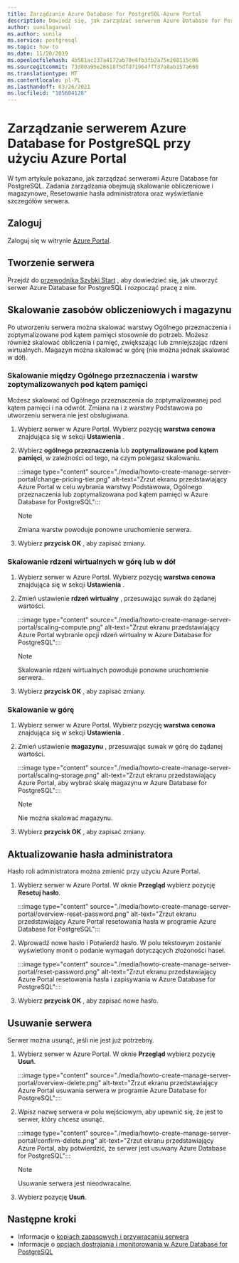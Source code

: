 ```yaml
---
title: Zarządzanie Azure Database for PostgreSQL-Azure Portal
description: Dowiedz się, jak zarządzać serwerem Azure Database for PostgreSQL przy użyciu Azure Portal.
author: sunilagarwal
ms.author: sunila
ms.service: postgresql
ms.topic: how-to
ms.date: 11/20/2019
ms.openlocfilehash: 4b581ac137a4172ab70e4fb3fb2a75e268115c06
ms.sourcegitcommit: 73d80a95e28618f5dfd719647ff37a8ab157a668
ms.translationtype: MT
ms.contentlocale: pl-PL
ms.lasthandoff: 03/26/2021
ms.locfileid: "105604128"
---
```

# <a name="manage-an-azure-database-for-postgresql-server-using-the-azure-portal"></a>Zarządzanie serwerem Azure Database for PostgreSQL przy użyciu Azure Portal

W tym artykule pokazano, jak zarządzać serwerami Azure Database for PostgreSQL. Zadania zarządzania obejmują skalowanie obliczeniowe i magazynowe, Resetowanie hasła administratora oraz wyświetlanie szczegółów serwera.

## <a name="sign-in"></a>Zaloguj

Zaloguj się w witrynie [Azure Portal](https://portal.azure.com).

## <a name="create-a-server"></a>Tworzenie serwera

Przejdź do [przewodnika Szybki Start](quickstart-create-server-database-portal.md) , aby dowiedzieć się, jak utworzyć serwer Azure Database for PostgreSQL i rozpocząć pracę z nim.

## <a name="scale-compute-and-storage"></a>Skalowanie zasobów obliczeniowych i magazynu

Po utworzeniu serwera można skalować warstwy Ogólnego przeznaczenia i zoptymalizowane pod kątem pamięci stosownie do potrzeb. Możesz również skalować obliczenia i pamięć, zwiększając lub zmniejszając rdzeni wirtualnych. Magazyn można skalować w górę (nie można jednak skalować w dół).

### <a name="scale-between-general-purpose-and-memory-optimized-tiers"></a>Skalowanie między Ogólnego przeznaczenia i warstw zoptymalizowanych pod kątem pamięci

Możesz skalować od Ogólnego przeznaczenia do zoptymalizowanej pod kątem pamięci i na odwrót. Zmiana na i z warstwy Podstawowa po utworzeniu serwera nie jest obsługiwana.

1. Wybierz serwer w Azure Portal. Wybierz pozycję **warstwa cenowa** znajdująca się w sekcji **Ustawienia** .

2. Wybierz **ogólnego przeznaczenia** lub **zoptymalizowane pod kątem pamięci**, w zależności od tego, na czym polegasz skalowaniu.

   :::image type="content" source="./media/howto-create-manage-server-portal/change-pricing-tier.png" alt-text="Zrzut ekranu przedstawiający Azure Portal w celu wybrania warstwy Podstawowa, Ogólnego przeznaczenia lub zoptymalizowana pod kątem pamięci w Azure Database for PostgreSQL":::

   > [!NOTE]
   > Zmiana warstw powoduje ponowne uruchomienie serwera.

3. Wybierz **przycisk OK** , aby zapisać zmiany.

### <a name="scale-vcores-up-or-down"></a>Skalowanie rdzeni wirtualnych w górę lub w dół

1. Wybierz serwer w Azure Portal. Wybierz pozycję **warstwa cenowa** znajdująca się w sekcji **Ustawienia** .

2. Zmień ustawienie **rdzeń wirtualny** , przesuwając suwak do żądanej wartości.

   :::image type="content" source="./media/howto-create-manage-server-portal/scaling-compute.png" alt-text="Zrzut ekranu przedstawiający Azure Portal wybranie opcji rdzeń wirtualny w Azure Database for PostgreSQL":::

   > [!NOTE]
   > Skalowanie rdzeni wirtualnych powoduje ponowne uruchomienie serwera.

3. Wybierz **przycisk OK** , aby zapisać zmiany.

### <a name="scale-storage-up"></a>Skalowanie w górę

1. Wybierz serwer w Azure Portal. Wybierz pozycję **warstwa cenowa** znajdująca się w sekcji **Ustawienia** .

2. Zmień ustawienie **magazynu** , przesuwając suwak w górę do żądanej wartości.

   :::image type="content" source="./media/howto-create-manage-server-portal/scaling-storage.png" alt-text="Zrzut ekranu przedstawiający Azure Portal, aby wybrać skalę magazynu w Azure Database for PostgreSQL":::

   > [!NOTE]
   > Nie można skalować magazynu.

3. Wybierz **przycisk OK** , aby zapisać zmiany.

## <a name="update-admin-password"></a>Aktualizowanie hasła administratora

Hasło roli administratora można zmienić przy użyciu Azure Portal.

1. Wybierz serwer w Azure Portal. W oknie **Przegląd** wybierz pozycję **Resetuj hasło**.

   :::image type="content" source="./media/howto-create-manage-server-portal/overview-reset-password.png" alt-text="Zrzut ekranu przedstawiający Azure Portal resetowania hasła w programie Azure Database for PostgreSQL":::

2. Wprowadź nowe hasło i Potwierdź hasło. W polu tekstowym zostanie wyświetlony monit o podanie wymagań dotyczących złożoności haseł.

   :::image type="content" source="./media/howto-create-manage-server-portal/reset-password.png" alt-text="Zrzut ekranu przedstawiający Azure Portal resetowania hasła i zapisywania w Azure Database for PostgreSQL":::

3. Wybierz **przycisk OK** , aby zapisać nowe hasło.

## <a name="delete-a-server"></a>Usuwanie serwera

Serwer można usunąć, jeśli nie jest już potrzebny. 

1. Wybierz serwer w Azure Portal. W oknie **Przegląd** wybierz pozycję **Usuń**.

   :::image type="content" source="./media/howto-create-manage-server-portal/overview-delete.png" alt-text="Zrzut ekranu przedstawiający Azure Portal usuwania serwera w programie Azure Database for PostgreSQL":::

2. Wpisz nazwę serwera w polu wejściowym, aby upewnić się, że jest to serwer, który chcesz usunąć.

   :::image type="content" source="./media/howto-create-manage-server-portal/confirm-delete.png" alt-text="Zrzut ekranu przedstawiający Azure Portal, aby potwierdzić, że serwer jest usuwany Azure Database for PostgreSQL":::

   > [!NOTE]
   > Usuwanie serwera jest nieodwracalne.

3. Wybierz pozycję **Usuń**.

## <a name="next-steps"></a>Następne kroki

- Informacje o [kopiach zapasowych i przywracaniu serwera](howto-restore-server-portal.md)
- Informacje o [opcjach dostrajania i monitorowania w Azure Database for PostgreSQL](concepts-monitoring.md)
